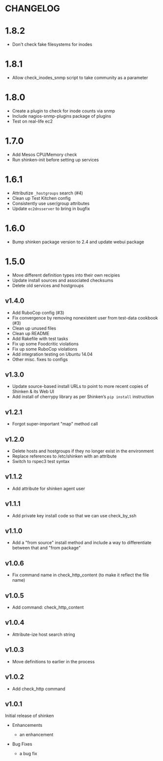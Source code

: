 # CHANGELOG

# 1.8.2

* Don't check fake filesystems for inodes

# 1.8.1

* Allow check_inodes_snmp script to take community as a parameter

# 1.8.0

* Create a plugin to check for inode counts via snmp
* Include nagios-snmp-plugins package of plugins
* Test on real-life ec2

# 1.7.0

* Add Mesos CPU/Memory check
* Run shinken-init before setting up services

# 1.6.1

* Attributize `_hostgroups` search (#4)
* Clean up Test Kitchen config
* Consistently use user/group attributes
* Update `ec2dnsserver` to bring in bugfix

# 1.6.0

* Bump shinken package version to 2.4 and update webui package

# 1.5.0

* Move different definition types into their own recipies
* Update install sources and associated checksums
* Delete old services and hostgroups

## v1.4.0

* Add RuboCop config (#3)
* Fix convergence by removing nonexistent user from test-data cookbook (#3)
* Clean up unused files
* Clean up README
* Add Rakefile with test tasks
* Fix up some Foodcritic violations
* Fix up some RuboCop violations
* Add integration testing on Ubuntu 14.04
* Other misc. fixes to configs

## v1.3.0

* Update source-based install URLs to point to more recent copies of Shinken & its Web UI
* Add install of cherrypy library as per Shinken’s `pip install` instruction

## v1.2.1

* Forgot super-important "map" method call

## v1.2.0

* Delete hosts and hostgroups if they no longer exist in the environment
* Replace references to /etc/shinken with an attribute
* Switch to rspec3 test syntax

## v1.1.2

* Add attribute for shinken agent user

## v1.1.1

* Add private key install code so that we can use check_by_ssh

## v1.1.0

* Add a "from source" install method and include a way to differentiate between that and "from package"

## v1.0.6

* Fix command name in check_http_content (to make it reflect the file name)

## v1.0.5

* Add command: check_http_content

## v1.0.4

* Attribute-ize host search string

## v1.0.3

* Move definitions to earlier in the process

## v1.0.2

* Add check_http command

## v1.0.1

Initial release of shinken

* Enhancements
  * an enhancement

* Bug Fixes
  * a bug fix
